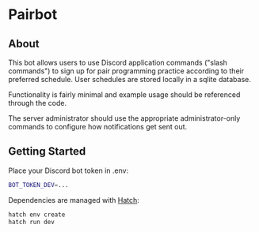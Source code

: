 # Pairbot

## About

This bot allows users to use Discord application commands ("slash commands") to sign up for pair programming practice according to their preferred schedule. User schedules are stored locally in a sqlite database.

Functionality is fairly minimal and example usage should be referenced through the code.

The server administrator should use the appropriate administrator-only commands to configure how notifications get sent out.

## Getting Started

Place your Discord bot token in .env:

``` sh
BOT_TOKEN_DEV=...
```

Dependencies are managed with [Hatch](https://hatch.pypa.io/latest/):

``` sh
hatch env create
hatch run dev
```
